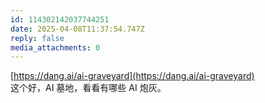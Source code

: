 ```yaml
---
id: 114302142037744251
date: 2025-04-08T11:37:54.747Z
reply: false
media_attachments: 0
---
```


[https://dang.ai/ai-graveyard](https://dang.ai/ai-graveyard)  
这个好，AI 墓地，看看有哪些 AI 炮灰。

